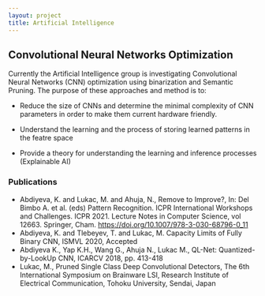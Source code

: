 ```yaml
---
layout: project
title: Artificial Intelligence
---
```


<h2>Convolutional Neural Networks Optimization</h2>

Currently the Artificial Intelligence group is investigating Convolutional Neural Networks (CNN) optimization using binarization and Semantic Pruning. The purpose of these approaches and method is to:

  - Reduce the size of CNNs and determine the minimal complexity of CNN parameters in order to make them current hardware friendly.
  
   - Understand the learning and the process of storing learned patterns in the featre space
   
   - Provide a theory for understanding the learning and inference processes (Explainable AI)
   
<h3>Publications</h3>


- Abdiyeva, K. and Lukac, M. and Ahuja, N., Remove to Improve?, In: Del Bimbo A. et al. (eds) Pattern Recognition. ICPR International Workshops and Challenges. ICPR 2021. Lecture Notes in Computer Science, vol 12663. Springer, Cham. https://doi.org/10.1007/978-3-030-68796-0_11
- Abdiyeva, K. and Tlebeyev, T. and Lukac, M. Capacity Limits of Fully Binary CNN, ISMVL 2020, Accepted
- Abdiyeva K., Yap K.H., Wang G., Ahuja N., Lukac M., QL-Net: Quantized-by-LookUp CNN, ICARCV 2018, pp. 413-418
- Lukac, M., Pruned Single Class Deep Convolutional Detectors, The 6th International Symposium on Brainware LSI, Research Institute of Electrical Communication, Tohoku University, Sendai, Japan
